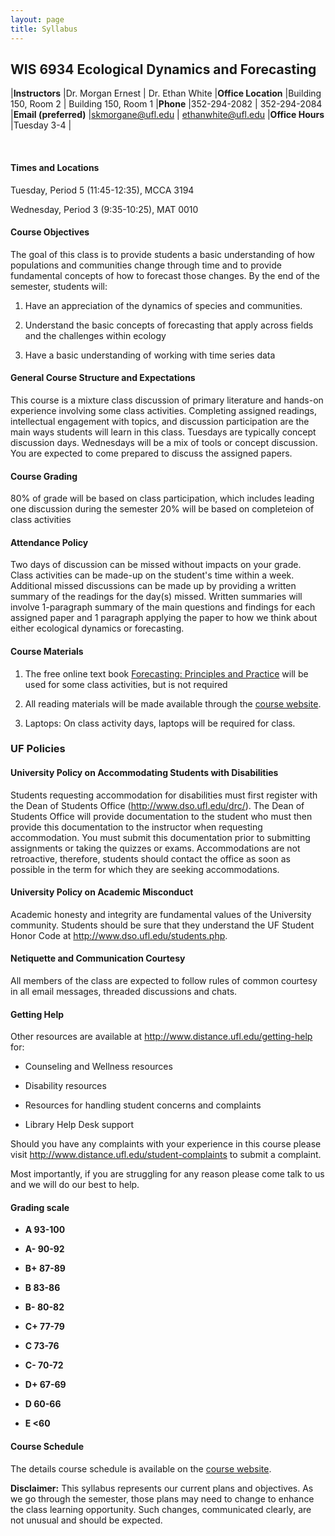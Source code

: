 ```yaml
---
layout: page
title: Syllabus
---
```


## WIS 6934 Ecological Dynamics and Forecasting

  |**Instructors**        |Dr. Morgan Ernest        | Dr. Ethan White
  |**Office Location**    |Building 150, Room 2     | Building 150, Room 1
  |**Phone**              |352-294-2082             | 352-294-2084
  |**Email (preferred)**  |<skmorgane@ufl.edu>      | <ethanwhite@ufl.edu>
  |**Office Hours**       |Tuesday 3-4              |
                                                 
<br>
												 
#### **Times and Locations**

Tuesday, Period 5 (11:45-12:35), MCCA 3194

Wednesday, Period 3 (9:35-10:25), MAT 0010

#### **Course Objectives**

The goal of this class is to provide students a basic understanding of
how populations and communities change through time and to provide fundamental 
concepts of how to forecast those changes. By the end of the semester, students will:

1)  Have an appreciation of the dynamics of species and communities.

2)  Understand the basic concepts of forecasting that apply across fields 
    and the challenges within ecology

3)  Have a basic understanding of working with time series data

#### **General Course Structure and Expectations**

This course is a mixture class discussion of primary literature and
hands-on experience involving some class activities. Completing assigned
readings, intellectual engagement with topics, and discussion
participation are the main ways students will learn in this class.
Tuesdays are typically concept discussion days. Wednesdays will be a mix
of tools or concept discussion. You are expected to come prepared to
discuss the assigned papers.

#### **Course Grading**

80% of grade will be based on class participation, which includes leading one 
discussion during the semester 
20% will be based on completeion of class activities

#### **Attendance Policy**

Two days of discussion can be missed without impacts on your grade. 
Class activities can be made-up on the student's time within a week. 
Additional missed discussions can be made up by providing a written summary of the
readings for the day(s) missed. Written summaries will involve
1-paragraph summary of the main questions and findings for each assigned
paper and 1 paragraph applying the paper to how we think about either ecological 
dynamics or forecasting.

#### **Course Materials**

1)  The free online text book [Forecasting: Principles and Practice](https://www.otexts.org/fpp) 
    will be used for some class activities, but is not required

2)  All reading materials will be made available through the [course website](https://weecology.github.io/forecasting-dynamics-course/Canvas). 
    

3)  Laptops: On class activity days, laptops will be required for class.


### **UF Policies**

#### **University Policy on Accommodating Students with Disabilities**

Students requesting accommodation for disabilities must first register
with the Dean of Students Office (http://www.dso.ufl.edu/drc/). The Dean
of Students Office will provide documentation to the student who must
then provide this documentation to the instructor when requesting
accommodation. You must submit this documentation prior to submitting
assignments or taking the quizzes or exams. Accommodations are not
retroactive, therefore, students should contact the office as soon as
possible in the term for which they are seeking accommodations.

#### **University Policy on Academic Misconduct**

Academic honesty and integrity are fundamental values of the University
community. Students should be sure that they understand the UF Student
Honor Code at http://www.dso.ufl.edu/students.php.

#### **Netiquette and Communication Courtesy**

All members of the class are expected to follow rules of common courtesy
in all email messages, threaded discussions and chats.


#### **Getting Help**

Other resources are available at
http://www.distance.ufl.edu/getting-help for:

-   Counseling and Wellness resources

-   Disability resources

-   Resources for handling student concerns and complaints

-   Library Help Desk support

Should you have any complaints with your experience in this course
please visit http://www.distance.ufl.edu/student-complaints to submit a
complaint.

Most importantly, if you are struggling for any reason please come talk
to us and we will do our best to help.

#### **Grading scale**

-   **A 93-100**

-   **A- 90-92**

-   **B+ 87-89**

-   **B 83-86**

-   **B- 80-82**

-   **C+ 77-79**

-   **C 73-76**

-   **C- 70-72**

-   **D+ 67-69**

-   **D 60-66**

-   **E <60**


#### **Course Schedule**

The details course schedule is available on the [course website](https://weecology.github.io/forecasting-dynamics-course/Canvas).

**Disclaimer:** This syllabus represents our current plans and
objectives. As we go through the semester, those plans may need to
change to enhance the class learning opportunity. Such changes,
communicated clearly, are not unusual and should be expected.
